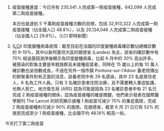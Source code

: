 1. 疫苗接種進度：今日共有 235,541 人完成第一劑疫苗接種，642,099 人完成第二劑疫苗接種。

   本日也是達到 5 千萬劑疫苗接種次數的目標，包括 32,913,322 人完成第一劑疫苗接種（佔全國人口 48.8%），以及 20,124,046 人完成第二劑疫苗接種（佔全國人口 29.8%）。（LCI 即時新聞）

1. ([LCI](https://bit.ly/2T6vj1D)) 印度變種病毒疫情：截至目前在法國的印度變種病毒確診數佔總確診數的 9-10%，其中以新阿基坦大區的朗德省 (Landes) 為主，該省的確診數中有 70% 經過基因測序後顯示為印度變種病毒，比起 6 月中的 30% 高出許多。被感染的對象主要是年輕族群且未接種疫苗者，同時在 15 歲以上的每 10 萬人確診數也呈倍數成長，不過在另外一個市鎮 Pontonx-sur-l'Adour 養老院傳出的群聚事件則有正面的消息，該養老院中有 29 名感染，其中 23 名是居住老人，6 名為工作人員。只有 3 名確診患者住院治療，且不需要轉入重症監護，也無人死亡。地方衛生局 (ARS) 認為可能是因為 23 名確診患者中有 21 名已完成 2 劑疫苗接種的關係，認為疫苗接種的確是關鍵，他們表示發表在國際醫學期刊 The Lancet 的研究顯示接種 1 劑疫苗可減少 70% 的重症風險，完成 2 劑疫苗接種則可減少 90% 的風險。在朗德省，截至 6 月 21 日已有 52% 的居民完成至少 1 劑疫苗接種，比全國平均 48.14% 較高一些。

<Fish>今天打了第二劑疫苗</Fish>